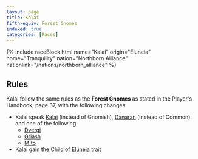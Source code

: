 ```yaml
---
layout: page
title: Kalai
fifth-equiv: Forest Gnomes
indexed: true
categories: [Races]
---
```


{% include raceBlock.html name="Kalai" origin="Eluneia" home="Tranquility" nation="Northborn Alliance" nationlink="/nations/northborn_alliance" %}

## Rules

Kalai follow the same rules as the **Forest Gnomes** as stated in the Player's Handbook, page 37, with the following changes:

- Kalai speak [Kalai](/general/languages) (instead of Gnomish), [Danaran](/general/languages) (instead of Common), and one of the following:
  - [Dvergi](/general/languages)
  - [Griash](/general/languages)
  - [M'to](/general/languages)
- Kalai gain the [Child of Eluneia](/rules/child_of_eluneia) trait
